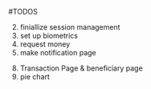 #TODOS 
<!-- 1. toggle the nav balance -->
2. finiallize session management
3. set up biometrics
4. request money
5. make notification page
<!-- 6. create loading for transfer page
7. beneficiaries -->
8. Transaction Page & beneficiary page
9. pie chart
<!-- 10. handle transaction limit based on tiers -->

